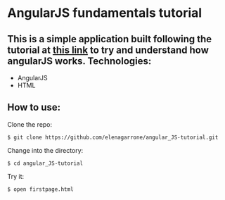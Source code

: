 AngularJS fundamentals tutorial
===============================

This is a simple application built following the tutorial at  <a href='https://www.youtube.com/watch?v=i9MHigUZKEM'>this link</a>  to try and understand how angularJS works.
Technologies:
-------------
- AngularJS
- HTML

How to use:
----------
Clone the repo:
```shell
$ git clone https://github.com/elenagarrone/angular_JS-tutorial.git
```
Change into the directory:
```shell
$ cd angular_JS-tutorial
```
Try it:
```shell
$ open firstpage.html
```
